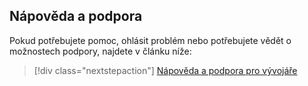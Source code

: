 ## <a name="help--support"></a>Nápověda a podpora

Pokud potřebujete pomoc, ohlásit problém nebo potřebujete vědět o možnostech podpory, najdete v článku níže:

> [!div class="nextstepaction"]
> [Nápověda a podpora pro vývojáře](../articles/active-directory/develop/active-directory-develop-help-support.md)
